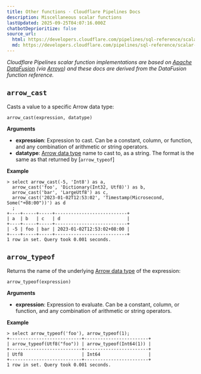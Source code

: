 ```yaml
---
title: Other functions · Cloudflare Pipelines Docs
description: Miscellaneous scalar functions
lastUpdated: 2025-09-25T04:07:16.000Z
chatbotDeprioritize: false
source_url:
  html: https://developers.cloudflare.com/pipelines/sql-reference/scalar-functions/other/
  md: https://developers.cloudflare.com/pipelines/sql-reference/scalar-functions/other/index.md
---
```


*Cloudflare Pipelines scalar function implementations are based on [Apache DataFusion](https://arrow.apache.org/datafusion/) (via [Arroyo](https://www.arroyo.dev/)) and these docs are derived from the DataFusion function reference.*

## `arrow_cast`

Casts a value to a specific Arrow data type:

```plaintext
arrow_cast(expression, datatype)
```

**Arguments**

* **expression**: Expression to cast. Can be a constant, column, or function, and any combination of arithmetic or string operators.
* **datatype**: [Arrow data type](https://docs.rs/arrow/latest/arrow/datatypes/enum.DataType.html) name to cast to, as a string. The format is the same as that returned by \[`arrow_typeof`]

**Example**

```plaintext
> select arrow_cast(-5, 'Int8') as a,
  arrow_cast('foo', 'Dictionary(Int32, Utf8)') as b,
  arrow_cast('bar', 'LargeUtf8') as c,
  arrow_cast('2023-01-02T12:53:02', 'Timestamp(Microsecond, Some("+08:00"))') as d
  ;
+----+-----+-----+---------------------------+
| a  | b   | c   | d                         |
+----+-----+-----+---------------------------+
| -5 | foo | bar | 2023-01-02T12:53:02+08:00 |
+----+-----+-----+---------------------------+
1 row in set. Query took 0.001 seconds.
```

## `arrow_typeof`

Returns the name of the underlying [Arrow data type](https://docs.rs/arrow/latest/arrow/datatypes/enum.DataType.html) of the expression:

```plaintext
arrow_typeof(expression)
```

**Arguments**

* **expression**: Expression to evaluate. Can be a constant, column, or function, and any combination of arithmetic or string operators.

**Example**

```plaintext
> select arrow_typeof('foo'), arrow_typeof(1);
+---------------------------+------------------------+
| arrow_typeof(Utf8("foo")) | arrow_typeof(Int64(1)) |
+---------------------------+------------------------+
| Utf8                      | Int64                  |
+---------------------------+------------------------+
1 row in set. Query took 0.001 seconds.
```
